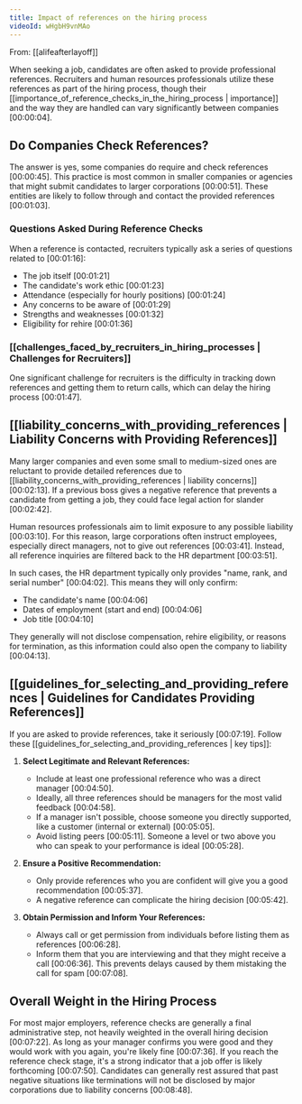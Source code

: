 ```yaml
---
title: Impact of references on the hiring process
videoId: wHgbH9vnMAo
---
```


From: [[alifeafterlayoff]] <br/> 

When seeking a job, candidates are often asked to provide professional references. Recruiters and human resources professionals utilize these references as part of the hiring process, though their [[importance_of_reference_checks_in_the_hiring_process | importance]] and the way they are handled can vary significantly between companies <a class="yt-timestamp" data-t="00:00:04">[00:00:04]</a>.

## Do Companies Check References?

The answer is yes, some companies do require and check references <a class="yt-timestamp" data-t="00:00:45">[00:00:45]</a>. This practice is most common in smaller companies or agencies that might submit candidates to larger corporations <a class="yt-timestamp" data-t="00:00:51">[00:00:51]</a>. These entities are likely to follow through and contact the provided references <a class="yt-timestamp" data-t="00:01:03">[00:01:03]</a>.

### Questions Asked During Reference Checks

When a reference is contacted, recruiters typically ask a series of questions related to <a class="yt-timestamp" data-t="00:01:16">[00:01:16]</a>:
*   The job itself <a class="yt-timestamp" data-t="00:01:21">[00:01:21]</a>
*   The candidate's work ethic <a class="yt-timestamp" data-t="00:01:23">[00:01:23]</a>
*   Attendance (especially for hourly positions) <a class="yt-timestamp" data-t="00:01:24">[00:01:24]</a>
*   Any concerns to be aware of <a class="yt-timestamp" data-t="00:01:29">[00:01:29]</a>
*   Strengths and weaknesses <a class="yt-timestamp" data-t="00:01:32">[00:01:32]</a>
*   Eligibility for rehire <a class="yt-timestamp" data-t="00:01:36">[00:01:36]</a>

### [[challenges_faced_by_recruiters_in_hiring_processes | Challenges for Recruiters]]

One significant challenge for recruiters is the difficulty in tracking down references and getting them to return calls, which can delay the hiring process <a class="yt-timestamp" data-t="00:01:47">[00:01:47]</a>.

## [[liability_concerns_with_providing_references | Liability Concerns with Providing References]]

Many larger companies and even some small to medium-sized ones are reluctant to provide detailed references due to [[liability_concerns_with_providing_references | liability concerns]] <a class="yt-timestamp" data-t="00:02:13">[00:02:13]</a>. If a previous boss gives a negative reference that prevents a candidate from getting a job, they could face legal action for slander <a class="yt-timestamp" data-t="00:02:42">[00:02:42]</a>.

Human resources professionals aim to limit exposure to any possible liability <a class="yt-timestamp" data-t="00:03:10">[00:03:10]</a>. For this reason, large corporations often instruct employees, especially direct managers, not to give out references <a class="yt-timestamp" data-t="00:03:41">[00:03:41]</a>. Instead, all reference inquiries are filtered back to the HR department <a class="yt-timestamp" data-t="00:03:51">[00:03:51]</a>.

In such cases, the HR department typically only provides "name, rank, and serial number" <a class="yt-timestamp" data-t="00:04:02">[00:04:02]</a>. This means they will only confirm:
*   The candidate's name <a class="yt-timestamp" data-t="00:04:06">[00:04:06]</a>
*   Dates of employment (start and end) <a class="yt-timestamp" data-t="00:04:06">[00:04:06]</a>
*   Job title <a class="yt-timestamp" data-t="00:04:10">[00:04:10]</a>

They generally will not disclose compensation, rehire eligibility, or reasons for termination, as this information could also open the company to liability <a class="yt-timestamp" data-t="00:04:13">[00:04:13]</a>.

## [[guidelines_for_selecting_and_providing_references | Guidelines for Candidates Providing References]]

If you are asked to provide references, take it seriously <a class="yt-timestamp" data-t="00:07:19">[00:07:19]</a>. Follow these [[guidelines_for_selecting_and_providing_references | key tips]]:

1.  **Select Legitimate and Relevant References:**
    *   Include at least one professional reference who was a direct manager <a class="yt-timestamp" data-t="00:04:50">[00:04:50]</a>.
    *   Ideally, all three references should be managers for the most valid feedback <a class="yt-timestamp" data-t="00:04:58">[00:04:58]</a>.
    *   If a manager isn't possible, choose someone you directly supported, like a customer (internal or external) <a class="yt-timestamp" data-t="00:05:05">[00:05:05]</a>.
    *   Avoid listing peers <a class="yt-timestamp" data-t="00:05:11">[00:05:11]</a>. Someone a level or two above you who can speak to your performance is ideal <a class="yt-timestamp" data-t="00:05:28">[00:05:28]</a>.

2.  **Ensure a Positive Recommendation:**
    *   Only provide references who you are confident will give you a good recommendation <a class="yt-timestamp" data-t="00:05:37">[00:05:37]</a>.
    *   A negative reference can complicate the hiring decision <a class="yt-timestamp" data-t="00:05:42">[00:05:42]</a>.

3.  **Obtain Permission and Inform Your References:**
    *   Always call or get permission from individuals before listing them as references <a class="yt-timestamp" data-t="00:06:28">[00:06:28]</a>.
    *   Inform them that you are interviewing and that they might receive a call <a class="yt-timestamp" data-t="00:06:36">[00:06:36]</a>. This prevents delays caused by them mistaking the call for spam <a class="yt-timestamp" data-t="00:07:08">[00:07:08]</a>.

## Overall Weight in the Hiring Process

For most major employers, reference checks are generally a final administrative step, not heavily weighted in the overall hiring decision <a class="yt-timestamp" data-t="00:07:22">[00:07:22]</a>. As long as your manager confirms you were good and they would work with you again, you're likely fine <a class="yt-timestamp" data-t="00:07:36">[00:07:36]</a>. If you reach the reference check stage, it's a strong indicator that a job offer is likely forthcoming <a class="yt-timestamp" data-t="00:07:50">[00:07:50]</a>. Candidates can generally rest assured that past negative situations like terminations will not be disclosed by major corporations due to liability concerns <a class="yt-timestamp" data-t="00:08:48">[00:08:48]</a>.